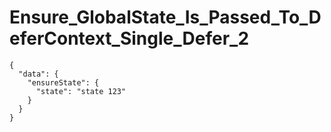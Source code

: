# Ensure_GlobalState_Is_Passed_To_DeferContext_Single_Defer_2

```text
{
  "data": {
    "ensureState": {
      "state": "state 123"
    }
  }
}

```
